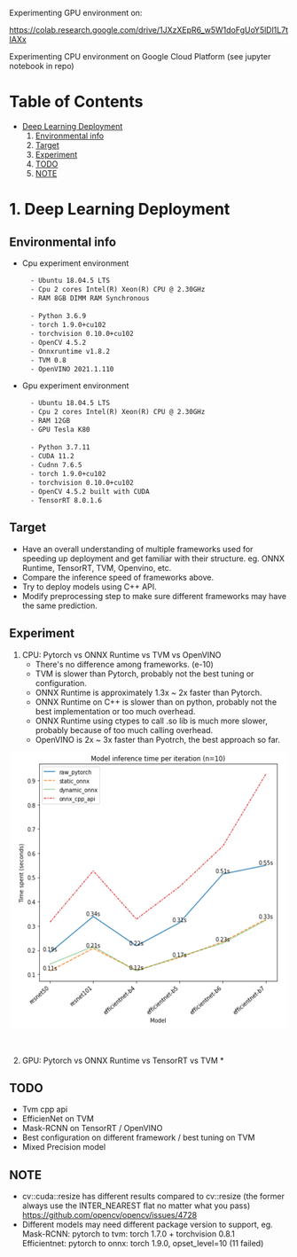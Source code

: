 Experimenting GPU environment on:

https://colab.research.google.com/drive/1JXzXEpR6_w5W1doFgUoY5lDl1L7tIAXx

Experimenting CPU environment on Google Cloud Platform (see jupyter notebook in repo)

# Table of Contents
* [Deep Learning Deployment](#dld)
    1. [Environmental info](#ei)
    2. [Target](#ta)
    3. [Experiment](#ex)
    4. [TODO](#todo)
    5. [NOTE](#note)
    
    
# <a name="dld">1. Deep Learning Deployment

## <a name="ei">Environmental info
* Cpu experiment environment
    
        - Ubuntu 18.04.5 LTS
        - Cpu 2 cores Intel(R) Xeon(R) CPU @ 2.30GHz
        - RAM 8GB DIMM RAM Synchronous
        
        - Python 3.6.9
        - torch 1.9.0+cu102
        - torchvision 0.10.0+cu102
        - OpenCV 4.5.2
        - Onnxruntime v1.8.2
        - TVM 0.8
        - OpenVINO 2021.1.110
        
* Gpu experiment environment 
    
        - Ubuntu 18.04.5 LTS
        - Cpu 2 cores Intel(R) Xeon(R) CPU @ 2.30GHz
        - RAM 12GB
        - GPU Tesla K80    
    
        - Python 3.7.11    
        - CUDA 11.2
        - Cudnn 7.6.5                
        - torch 1.9.0+cu102
        - torchvision 0.10.0+cu102
        - OpenCV 4.5.2 built with CUDA
        - TensorRT 8.0.1.6
    
## <a name="ta">Target
* Have an overall understanding of multiple frameworks used for speeding up deployment and get familiar with their structure. eg. ONNX Runtime, TensorRT, TVM, Openvino, etc.
* Compare the inference speed of frameworks above.
* Try to deploy models using C++ API.
* Modify preprocessing step to make sure different frameworks may have the same prediction.
    
## <a name="ex">Experiment
1. CPU: Pytorch vs ONNX Runtime vs TVM vs OpenVINO
    * There's no difference among frameworks. (e-10)
    * TVM is slower than Pytorch, probably not the best tuning or configuration.
    * ONNX Runtime is approximately 1.3x ~ 2x faster than Pytorch.
    * ONNX Runtime on C++ is slower than on python, probably not the best implementation or too much overhead.
    * ONNX Runtime using ctypes to call .so lib is much more slower, probably because of too much calling overhead.
    * OpenVINO is 2x ~ 3x faster than Pyotrch, the best approach so far.

<p align="center">
    <img src="./onnxruntime/pytorch_onnx_inference_speed.png" width="500" height="500">
</p><br>    
    
2. GPU: Pytorch vs ONNX Runtime vs TensorRT vs TVM
    *     
    
## <a name="todo">TODO
* Tvm cpp api
* EfficienNet on TVM
* Mask-RCNN on TensorRT / OpenVINO
* Best configuration on different framework / best tuning on TVM
* Mixed Precision model
    
## <a name="note">NOTE
* cv::cuda::resize has different results compared to cv::resize (the former always use the INTER_NEAREST flat no matter what you pass)
    https://github.com/opencv/opencv/issues/4728
* Different models may need different package version to support, eg. <br>
    Mask-RCNN: pytorch to tvm: torch 1.7.0 + torchvision 0.8.1<br>
    Efficientnet: pytorch to onnx: torch 1.9.0, opset_level=10 (11 failed)
